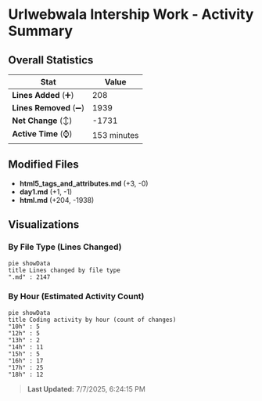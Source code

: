 # Urlwebwala Intership Work - Activity Summary 

## Overall Statistics

| Stat                   | Value                                                             |
| ---------------------- | ----------------------------------------------------------------- |
| **Lines Added** (➕)   | 208                                          |
| **Lines Removed** (➖) | 1939                                        |
| **Net Change** (↕)    | -1731                |
| **Active Time** (⌚)   | 153 minutes |


## Modified Files
- **html5_tags_and_attributes.md** (+3, -0)
- **day1.md** (+1, -1)
- **html.md** (+204, -1938)

## Visualizations

### By File Type (Lines Changed)

```mermaid
pie showData
title Lines changed by file type
".md" : 2147
```

### By Hour (Estimated Activity Count)

```mermaid
pie showData
title Coding activity by hour (count of changes)
"10h" : 5
"12h" : 5
"13h" : 2
"14h" : 11
"15h" : 5
"16h" : 17
"17h" : 25
"18h" : 12
```


> **Last Updated:** 7/7/2025, 6:24:15 PM